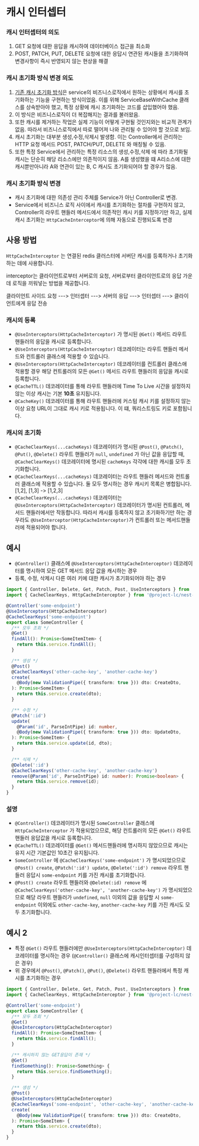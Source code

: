 # 캐시 인터셉터

### 캐시 인터셉터의 의도

1. GET 요청에 대한 응답을 캐시하여 데이터베이스 접근을 최소화
2. POST, PATCH, PUT, DELETE 요청에 대한 응답시 연관된 캐시들을 초기화하여 변경사항이 즉시 반영되지 않는 현상을 해결

### 캐시 초기화 방식 변경 의도

1. [기존 캐시 초기화 방식](./prev-http-cache.interceptor.md)은 service의 비즈니스로직에서 원하는 상황에서 캐시를 초기화하는 기능을 구현하는 방식이었음. 이를 위해 ServiceBaseWithCache 클래스를 상속받아야 했고, 특정 상황에 캐시 초기화하는 코드를 삽입했어야 했음.
2. 이 방식은 비즈니스로직이 더 복잡해지는 결과를 불러왔음.
3. 또한 캐시를 제거하는 작업은 실제 기능이 어떻게 구현될 것인지와는 비교적 관계가 없음. 따라서 비즈니스로직에서 따로 떨어져 나와 관리될 수 있어야 할 것으로 보임.
4. 캐시 초기화는 대부분 생성,수정,삭제시 발생함. 이는 Controller에서 관리하는 HTTP 요청 메서드 POST, PATCH/PUT, DELETE 와 매칭될 수 있음.
5. 또한 특정 Service에서 관리하는 특정 리소스의 생성,수정,삭제 에 따라 초기화될 캐시는 단순히 해당 리소스에만 의존적이지 않음. A를 생성했을 떄 A리소스에 대한 캐시뿐만아니라 A와 연관이 있는 B, C 캐시도 초기화되어야 할 경우가 많음.

### 캐시 초기화 방식 변경

- 캐시 초기화에 대한 의존성 관리 주체를 Service가 아닌 Controller로 변경.
- Service에서 비즈니스 로직 사이에서 캐시를 초기화하는 절차를 구현하지 않고, Controller의 라우트 핸들러 메서드에서 의존적인 캐시 키를 지정하기만 하고, 실제 캐시 초기화는 `HttpCacheInterceptor`에 의해 자동으로 진행되도록 변경

## 사용 방법

`HttpCacheInterceptor` 는 연결된 redis 클러스터에 서버단 캐시를 등록하거나 초기화하는 데에 사용합니다.

interceptor는 클라이언트로부터 서버로의 요청, 서버로부터 클라이언트로의 응답 가운데 로직을 끼워넣는 방법을 제공합니다.

클라이언트 사이드 요청 ---> 인터셉터 ---> 서버의 응답 ---> 인터셉터 ---> 클라이언트에게 응답 전송

### 캐시의 등록

- `@UseInterceptors(HttpCacheInterceptor)` 가 명시된 `@Get()` 메서드 라우트 핸들러의 응답을 캐시로 등록합니다.
- `@UseInterceptors(HttpCacheInterceptor)` 데코레이터는 라우트 핸들러 메서드와 컨트롤러 클래스에 적용할 수 있습니다.
- `@UseInterceptors(HttpCacheInterceptor)` 데코레이터를 컨트롤러 클래스애 적용할 경우 해당 컨트롤러의 모든 `@Get()` 메서드 라우트 핸들러의 응답을 캐시로 등록합니다.
- `@CacheTTL()` 데코레이터를 통해 라우트 핸들러에 Time To Live 시간을 설정하지 않는 이상 캐시는 기본 **10초** 유지됩니다.
- `@CacheKey()` 데코레이터를 통해 라우트 핸들러에 커스텀 캐시 키를 설정하지 않는 이상 요청 URL이 그대로 캐시 키로 적용됩니다. 이 떄, 쿼리스트링도 키로 포함됩니다.

### 캐시의 초기화

- `@CacheClearKeys(...cacheKeys)` 데코레이터가 명시된 `@Post()`, `@Patch()`, `@Put()`, `@Delete()` 라우트 핸들러가 `null`, `undefined` 가 아닌 값을 응답할 때, `@CacheClearKeys()` 데코레이터에 명시된 `cacheKeys` 각각에 대한 캐시를 모두 초기화합니다.
- `@CacheClearKeys(...cacheKeys)` 데코레이터는 라우트 핸들러 메서드와 컨트롤러 클래스에 적용할 수 있습니다. 둘 모두 명시하는 경우 캐시키 목록은 병합됩니다. [1,2], [1,3] -> [1,2,3]
- `@CacheClearKeys(...cacheKeys)` 데코레이터는 `@UseInterceptors(HttpCacheInterceptor)` 데코레이터가 명시된 컨트롤러, 메서드 핸들러에서만 작동합니다. 따라서 캐시를 등록하지 않고 초기화하기만 하는 경우라도 `@UseInterceptor(HttpCacheInterceptor)`가 컨트롤러 또는 메서드핸들러에 적용되어야 합니다.

## 예시

- `@Controller()` 클래스에 `@UseInterceptors(HttpCacheInterceptor)` 데코레이터를 명시하여 모든 GET 메서드 응답 값을 캐시하는 경우
- 등록, 수정, 삭제시 다른 여러 키에 대한 캐시가 초기화되어야 하는 경우

```ts
import { Controller, Delete, Get, Patch, Post, UseInterceptors } from '@nestjs/common';
import { CacheClearKeys, HttpCacheInterceptor } from '@project-lc/nest-core';

@Controller('some-endpoint')
@UseInterceptors(HttpCacheInterceptor)
@CacheClearKeys('some-endpoint')
export class SomeController {
  /** 모두 조회 */
  @Get()
  findAll(): Promise<SomeItemItem> {
    return this.service.findAll();
  }

  /** 생성 */
  @Post()
  @CacheClearKeys('other-cache-key', 'another-cache-key')
  create(
    @Body(new ValidationPipe({ transform: true })) dto: CreateDto,
  ): Promise<SomeItem> {
    return this.service.create(dto);
  }

  /** 수정 */
  @Patch(':id')
  update(
    @Param('id', ParseIntPipe) id: number,
    @Body(new ValidationPipe({ transform: true })) dto: UpdateDto,
  ): Promise<SomeItem> {
    return this.service.update(id, dto);
  }

  /** 식제 */
  @Delete(':id')
  @CacheClearKeys('other-cache-key', 'another-cache-key')
  remove(@Param('id', ParseIntPipe) id: number): Promise<boolean> {
    return this.service.remove(id);
  }
}
```

### 설명

- `@Controller()` 데코레이터가 명시된 `SomeController` 클래스에 `HttpCacheInterceptor` 가 적용되었으므로, 해당 컨트롤러의 모든 `@Get()` 라우트 핸들러 응답값을 캐시로 등록합니다.
- `@CacheTTL()` 데코레이터를 `@Get()` 메서드핸들러에 명시하지 않았으므로 캐시는 유지 시간 기본값인 10초간 유지됩니다.
- `SomeController` 에 `@CacheClearKeys('some-endpoint')` 가 명시되었으므로 `@Post() create`, `@Patch(':id') update`, `@Delete(':id') remove` 라우트 핸들러 응답시 `some-endpoint` 키를 가진 캐시를 초기화합니다.
- `@Post() create` 라우트 핸들러와 `@Delete(:id) remove` 에 `@CacheClearKeys('other-cache-key', 'another-cache-key')` 가 명시되었으므로 해당 라우트 핸들러가 `undefined`, `null` 이외의 값을 응답할 시 `some-endpoint` 이외에도 `other-cache-key`, `another-cache-key` 키를 가진 캐시도 모두 초기화합니다.

## 예시 2

- 특정 `@Get()` 라우트 핸들러에만 `@UseInterceptors(HttpCacheInterceptor)` 데코레이터를 명시하는 경우 (`@Controller()` 클래스에 캐시인터셉터를 구성하지 않은 경우)
- 위 경우에서 `@Post()`, `@Patch()`, `@Put()`, `@Delete()` 라우트 핸들러에서 특정 캐시를 초기화하는 경우

```ts
import { Controller, Delete, Get, Patch, Post, UseInterceptors } from '@nestjs/common';
import { CacheClearKeys, HttpCacheInterceptor } from '@project-lc/nest-core';

@Controller('some-endpoint')
export class SomeController {
  /** 모두 조회 */
  @Get()
  @UseInterceptors(HttpCacheInterceptor)
  findAll(): Promise<SomeItemItem> {
    return this.service.findAll();
  }

  /** 캐시하지 않는 GET응답이 존재 */
  @Get()
  findSomething(): Promise<Something> {
    return this.service.findSomething();
  }

  /** 생성 */
  @Post()
  @UseInterceptors(HttpCacheInterceptor)
  @CacheClearKeys('some-endpoint', 'other-cache-key', 'another-cache-key')
  create(
    @Body(new ValidationPipe({ transform: true })) dto: CreateDto,
  ): Promise<SomeItem> {
    return this.service.create(dto);
  }
}
```
